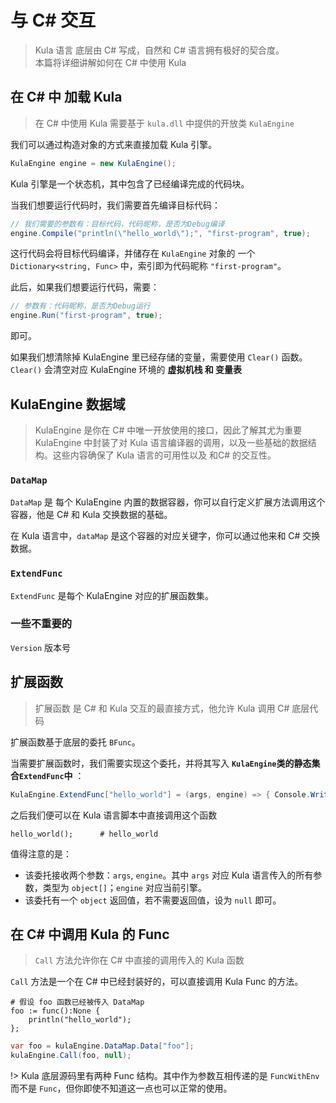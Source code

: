 # 与 C# 交互
> Kula 语言 底层由 C# 写成，自然和 C# 语言拥有极好的契合度。    
> 本篇将详细讲解如何在 C# 中使用 Kula

## 在 C# 中 加载 Kula
> 在 C# 中使用 Kula 需要基于 `kula.dll` 中提供的开放类 `KulaEngine`

我们可以通过构造对象的方式来直接加载 Kula 引擎。
```csharp
KulaEngine engine = new KulaEngine();
```

Kula 引擎是一个状态机，其中包含了已经编译完成的代码块。

当我们想要运行代码时，我们需要首先编译目标代码：
```csharp
// 我们需要的参数有：目标代码，代码昵称，是否为Debug编译
engine.Compile("println(\"hello_world\");", "first-program", true);
```

这行代码会将目标代码编译，并储存在 `KulaEngine` 对象的 一个 `Dictionary<string, Func>` 中，索引即为代码昵称 `"first-program"`。

此后，如果我们想要运行代码，需要：
```csharp
// 参数有：代码昵称，是否为Debug运行
engine.Run("first-program", true);
```
即可。

如果我们想清除掉 KulaEngine 里已经存储的变量，需要使用 `Clear()` 函数。    
`Clear()` 会清空对应 KulaEngine 环境的 **虚拟机栈 和 变量表**


## KulaEngine 数据域
> KulaEngine 是你在 C# 中唯一开放使用的接口，因此了解其尤为重要   
> KulaEngine 中封装了对 Kula 语言编译器的调用，以及一些基础的数据结构。这些内容确保了 Kula 语言的可用性以及 和C# 的交互性。

### `DataMap`
`DataMap` 是 每个 KulaEngine 内置的数据容器，你可以自行定义扩展方法调用这个容器，他是 C# 和 Kula 交换数据的基础。

在 Kula 语言中，`dataMap` 是这个容器的对应关键字，你可以通过他来和 C# 交换数据。

### `ExtendFunc`
`ExtendFunc` 是每个 KulaEngine 对应的扩展函数集。

### 一些不重要的
`Version` 版本号

## 扩展函数
> 扩展函数 是 C# 和 Kula 交互的最直接方式，他允许 Kula 调用 C# 底层代码

扩展函数基于底层的委托 `BFunc`。

当需要扩展函数时，我们需要实现这个委托，并将其写入 **`KulaEngine`类的静态集合`ExtendFunc`中** ：
```csharp
KulaEngine.ExtendFunc["hello_world"] = (args, engine) => { Console.WriteLine("hello_world"); return null; };
```

之后我们便可以在 Kula 语言脚本中直接调用这个函数
```kula
hello_world();      # hello_world
```

值得注意的是：
+ 该委托接收两个参数：`args`, `engine`。其中 `args` 对应 Kula 语言传入的所有参数，类型为 `object[]`；`engine` 对应当前引擎。
+ 该委托有一个 `object` 返回值，若不需要返回值，设为 `null` 即可。

## 在 C# 中调用 Kula 的 Func
> `Call` 方法允许你在 C# 中直接的调用传入的 Kula 函数

`Call` 方法是一个在 C# 中已经封装好的，可以直接调用 Kula Func 的方法。

```kula
# 假设 foo 函数已经被传入 DataMap
foo := func():None {
    println("hello_world");
};
```
```csharp
var foo = kulaEngine.DataMap.Data["foo"];
kulaEngine.Call(foo, null);
```

!> Kula 底层源码里有两种 Func 结构。其中作为参数互相传递的是 `FuncWithEnv` 而不是 `Func`，但你即使不知道这一点也可以正常的使用。